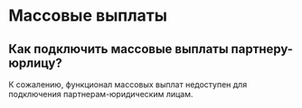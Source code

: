 # Массовые выплаты

## Как подключить массовые выплаты партнеру-юрлицу?

К сожалению, функционал массовых выплат недоступен для подключения партнерам-юридическим лицам.



